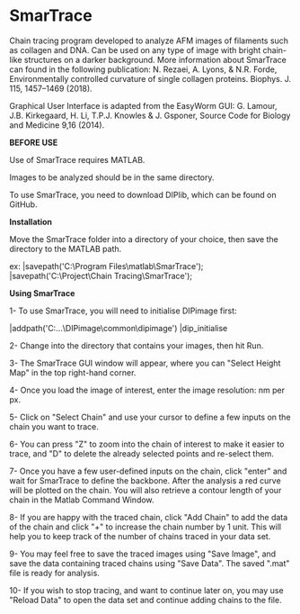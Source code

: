 # SmarTrace
Chain tracing program developed to analyze AFM images of filaments such as collagen and DNA. Can be used on any type of image with bright chain-like structures on a darker background. 
More information about SmarTrace can found in the following publication: N. Rezaei, A. Lyons, & N.R. Forde, Environmentally controlled curvature of single collagen proteins. Biophys. J. 115, 1457–1469 (2018).

Graphical User Interface is adapted from the EasyWorm GUI: G. Lamour, J.B. Kirkegaard, H. Li, T.P.J. Knowles & J. Gsponer, Source Code for Biology and Medicine 9,16 (2014).

**BEFORE USE**

Use of SmarTrace requires MATLAB.

Images to be analyzed should be in the same directory.

To use SmarTrace, you need to download DIPlib, which can be found on GitHub. 

**Installation**

Move the SmarTrace folder into a directory of your choice, then save the directory to the MATLAB path.

ex: |savepath('C:\Program Files\matlab\SmarTrace');
    |savepath('C:\Project\Chain Tracing\SmarTrace');


**Using SmarTrace**

1- To use SmarTrace, you will need to initialise DIPimage first:

|addpath('C:\...\DIPimage\common\dipimage')
|dip_initialise

2- Change into the directory that contains your images, then hit Run.

3- The SmarTrace GUI window will appear, where you can "Select Height Map" in the top right-hand corner. 

4- Once you load the image of interest, enter the image resolution: nm per px. 

5- Click on "Select Chain" and use your cursor to define a few inputs on the chain you want to trace. 

6- You can press "Z" to zoom into the chain of interest to make it easier to trace, and "D" to delete the already selected points and re-select them.

7- Once you have a few user-defined inputs on the chain, click "enter" and wait for SmarTrace to define the backbone. After the analysis a red curve will be plotted on the chain. You will also retrieve a contour length of your chain in the Matlab Command Window. 

8- If you are happy with the traced chain, click "Add Chain" to add the data of the chain and click "+" to increase the chain number by 1 unit. This will help you to keep track of the number of chains traced in your data set. 

9- You may feel free to save the traced images using "Save Image", and save the data containing traced chains using "Save Data". The saved ".mat" file is ready for analysis.  

10- If you wish to stop tracing, and want to continue later on, you may use "Reload Data" to open the data set and continue adding chains to the file. 

